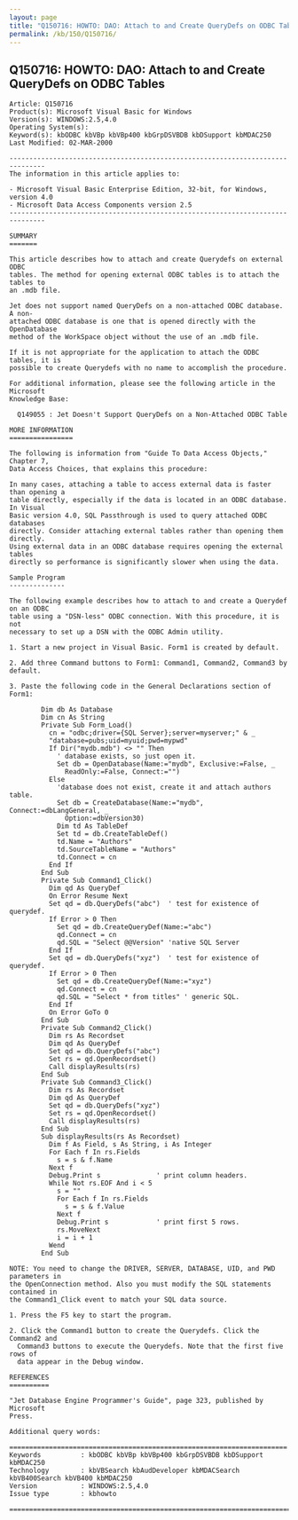 ```yaml
---
layout: page
title: "Q150716: HOWTO: DAO: Attach to and Create QueryDefs on ODBC Tables"
permalink: /kb/150/Q150716/
---
```


## Q150716: HOWTO: DAO: Attach to and Create QueryDefs on ODBC Tables

	Article: Q150716
	Product(s): Microsoft Visual Basic for Windows
	Version(s): WINDOWS:2.5,4.0
	Operating System(s): 
	Keyword(s): kbODBC kbVBp kbVBp400 kbGrpDSVBDB kbDSupport kbMDAC250
	Last Modified: 02-MAR-2000
	
	-------------------------------------------------------------------------------
	The information in this article applies to:
	
	- Microsoft Visual Basic Enterprise Edition, 32-bit, for Windows, version 4.0 
	- Microsoft Data Access Components version 2.5 
	-------------------------------------------------------------------------------
	
	SUMMARY
	=======
	
	This article describes how to attach and create Querydefs on external ODBC
	tables. The method for opening external ODBC tables is to attach the tables to
	an .mdb file.
	
	Jet does not support named QueryDefs on a non-attached ODBC database. A non-
	attached ODBC database is one that is opened directly with the OpenDatabase
	method of the WorkSpace object without the use of an .mdb file.
	
	If it is not appropriate for the application to attach the ODBC tables, it is
	possible to create Querydefs with no name to accomplish the procedure.
	
	For additional information, please see the following article in the Microsoft
	Knowledge Base:
	
	  Q149055 : Jet Doesn't Support QueryDefs on a Non-Attached ODBC Table
	
	MORE INFORMATION
	================
	
	The following is information from "Guide To Data Access Objects," Chapter 7,
	Data Access Choices, that explains this procedure:
	
	In many cases, attaching a table to access external data is faster than opening a
	table directly, especially if the data is located in an ODBC database. In Visual
	Basic version 4.0, SQL Passthrough is used to query attached ODBC databases
	directly. Consider attaching external tables rather than opening them directly.
	Using external data in an ODBC database requires opening the external tables
	directly so performance is significantly slower when using the data.
	
	Sample Program
	--------------
	
	The following example describes how to attach to and create a Querydef on an ODBC
	table using a "DSN-less" ODBC connection. With this procedure, it is not
	necessary to set up a DSN with the ODBC Admin utility.
	
	1. Start a new project in Visual Basic. Form1 is created by default.
	
	2. Add three Command buttons to Form1: Command1, Command2, Command3 by default.
	
	3. Paste the following code in the General Declarations section of Form1:
	
	        Dim db As Database
	        Dim cn As String
	        Private Sub Form_Load()
	          cn = "odbc;driver={SQL Server};server=myserver;" & _
	          "database=pubs;uid=myuid;pwd=mypwd"
	          If Dir("mydb.mdb") <> "" Then
	            ' database exists, so just open it.
	            Set db = OpenDatabase(Name:="mydb", Exclusive:=False, _
	              ReadOnly:=False, Connect:="")
	          Else
	            'database does not exist, create it and attach authors table.
	            Set db = CreateDatabase(Name:="mydb", Connect:=dbLangGeneral, _
	              Option:=dbVersion30)
	            Dim td As TableDef
	            Set td = db.CreateTableDef()
	            td.Name = "Authors"
	            td.SourceTableName = "Authors"
	            td.Connect = cn
	          End If
	        End Sub
	        Private Sub Command1_Click()
	          Dim qd As QueryDef
	          On Error Resume Next
	          Set qd = db.QueryDefs("abc")  ' test for existence of querydef.
	          If Error > 0 Then
	            Set qd = db.CreateQueryDef(Name:="abc")
	            qd.Connect = cn
	            qd.SQL = "Select @@Version" 'native SQL Server
	          End If
	          Set qd = db.QueryDefs("xyz")  ' test for existence of querydef.
	          If Error > 0 Then
	            Set qd = db.CreateQueryDef(Name:="xyz")
	            qd.Connect = cn
	            qd.SQL = "Select * from titles" ' generic SQL.
	          End If
	          On Error GoTo 0
	        End Sub
	        Private Sub Command2_Click()
	          Dim rs As Recordset
	          Dim qd As QueryDef
	          Set qd = db.QueryDefs("abc")
	          Set rs = qd.OpenRecordset()
	          Call displayResults(rs)
	        End Sub
	        Private Sub Command3_Click()
	          Dim rs As Recordset
	          Dim qd As QueryDef
	          Set qd = db.QueryDefs("xyz")
	          Set rs = qd.OpenRecordset()
	          Call displayResults(rs)
	        End Sub
	        Sub displayResults(rs As Recordset)
	          Dim f As Field, s As String, i As Integer
	          For Each f In rs.Fields
	            s = s & f.Name
	          Next f
	          Debug.Print s              ' print column headers.
	          While Not rs.EOF And i < 5
	            s = ""
	            For Each f In rs.Fields
	              s = s & f.Value
	            Next f
	            Debug.Print s            ' print first 5 rows.
	            rs.MoveNext
	            i = i + 1
	          Wend
	        End Sub
	
	NOTE: You need to change the DRIVER, SERVER, DATABASE, UID, and PWD parameters in
	the OpenConnection method. Also you must modify the SQL statements contained in
	the Command1_Click event to match your SQL data source.
	
	1. Press the F5 key to start the program.
	
	2. Click the Command1 button to create the Querydefs. Click the Command2 and
	  Command3 buttons to execute the Querydefs. Note that the first five rows of
	  data appear in the Debug window.
	
	REFERENCES
	==========
	
	"Jet Database Engine Programmer's Guide", page 323, published by Microsoft
	Press.
	
	Additional query words:
	
	======================================================================
	Keywords          : kbODBC kbVBp kbVBp400 kbGrpDSVBDB kbDSupport kbMDAC250 
	Technology        : kbVBSearch kbAudDeveloper kbMDACSearch kbVB400Search kbVB400 kbMDAC250
	Version           : WINDOWS:2.5,4.0
	Issue type        : kbhowto
	
	=============================================================================
	
